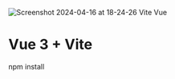 
![Screenshot 2024-04-16 at 18-24-26 Vite Vue](https://github.com/jchinwor/Todos/assets/90245242/53c83d5c-8aab-453e-8bae-fbdb7f6aa1e9)

# Vue 3 + Vite

npm install

